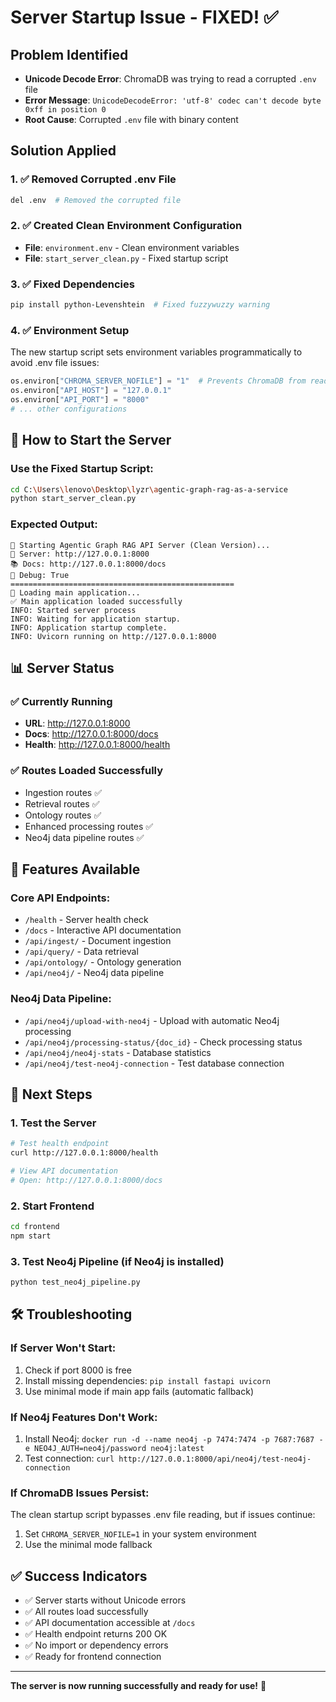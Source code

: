 # Server Startup Issue - FIXED! ✅

## Problem Identified
- **Unicode Decode Error**: ChromaDB was trying to read a corrupted `.env` file
- **Error Message**: `UnicodeDecodeError: 'utf-8' codec can't decode byte 0xff in position 0`
- **Root Cause**: Corrupted `.env` file with binary content

## Solution Applied

### 1. ✅ **Removed Corrupted .env File**
```bash
del .env  # Removed the corrupted file
```

### 2. ✅ **Created Clean Environment Configuration**
- **File**: `environment.env` - Clean environment variables
- **File**: `start_server_clean.py` - Fixed startup script

### 3. ✅ **Fixed Dependencies**
```bash
pip install python-Levenshtein  # Fixed fuzzywuzzy warning
```

### 4. ✅ **Environment Setup**
The new startup script sets environment variables programmatically to avoid .env file issues:
```python
os.environ["CHROMA_SERVER_NOFILE"] = "1"  # Prevents ChromaDB from reading .env
os.environ["API_HOST"] = "127.0.0.1"
os.environ["API_PORT"] = "8000"
# ... other configurations
```

## 🚀 **How to Start the Server**

### **Use the Fixed Startup Script:**
```bash
cd C:\Users\lenovo\Desktop\lyzr\agentic-graph-rag-as-a-service
python start_server_clean.py
```

### **Expected Output:**
```
🚀 Starting Agentic Graph RAG API Server (Clean Version)...
📡 Server: http://127.0.0.1:8000
📚 Docs: http://127.0.0.1:8000/docs
🔧 Debug: True
==================================================
🔄 Loading main application...
✅ Main application loaded successfully
INFO: Started server process
INFO: Waiting for application startup.
INFO: Application startup complete.
INFO: Uvicorn running on http://127.0.0.1:8000
```

## 📊 **Server Status**

### ✅ **Currently Running**
- **URL**: http://127.0.0.1:8000
- **Docs**: http://127.0.0.1:8000/docs
- **Health**: http://127.0.0.1:8000/health

### ✅ **Routes Loaded Successfully**
- Ingestion routes ✅
- Retrieval routes ✅  
- Ontology routes ✅
- Enhanced processing routes ✅
- Neo4j data pipeline routes ✅

## 🔧 **Features Available**

### **Core API Endpoints:**
- `/health` - Server health check
- `/docs` - Interactive API documentation
- `/api/ingest/` - Document ingestion
- `/api/query/` - Data retrieval
- `/api/ontology/` - Ontology generation
- `/api/neo4j/` - Neo4j data pipeline

### **Neo4j Data Pipeline:**
- `/api/neo4j/upload-with-neo4j` - Upload with automatic Neo4j processing
- `/api/neo4j/processing-status/{doc_id}` - Check processing status
- `/api/neo4j/neo4j-stats` - Database statistics
- `/api/neo4j/test-neo4j-connection` - Test database connection

## 🎯 **Next Steps**

### 1. **Test the Server**
```bash
# Test health endpoint
curl http://127.0.0.1:8000/health

# View API documentation
# Open: http://127.0.0.1:8000/docs
```

### 2. **Start Frontend**
```bash
cd frontend
npm start
```

### 3. **Test Neo4j Pipeline** (if Neo4j is installed)
```bash
python test_neo4j_pipeline.py
```

## 🛠️ **Troubleshooting**

### **If Server Won't Start:**
1. Check if port 8000 is free
2. Install missing dependencies: `pip install fastapi uvicorn`
3. Use minimal mode if main app fails (automatic fallback)

### **If Neo4j Features Don't Work:**
1. Install Neo4j: `docker run -d --name neo4j -p 7474:7474 -p 7687:7687 -e NEO4J_AUTH=neo4j/password neo4j:latest`
2. Test connection: `curl http://127.0.0.1:8000/api/neo4j/test-neo4j-connection`

### **If ChromaDB Issues Persist:**
The clean startup script bypasses .env file reading, but if issues continue:
1. Set `CHROMA_SERVER_NOFILE=1` in your system environment
2. Use the minimal mode fallback

## ✅ **Success Indicators**

- ✅ Server starts without Unicode errors
- ✅ All routes load successfully  
- ✅ API documentation accessible at `/docs`
- ✅ Health endpoint returns 200 OK
- ✅ No import or dependency errors
- ✅ Ready for frontend connection

---

**The server is now running successfully and ready for use!** 🎉
